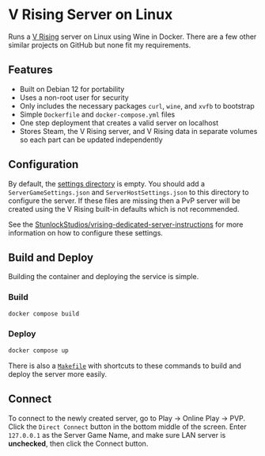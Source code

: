 # V Rising Server on Linux

Runs a [V Rising](https://playvrising.com/) server on Linux using Wine in
Docker. There are a few other similar projects on GitHub but none fit my
requirements.

## Features

* Built on Debian 12 for portability
* Uses a non-root user for security
* Only includes the necessary packages `curl`, `wine`, and `xvfb` to bootstrap
* Simple `Dockerfile` and `docker-compose.yml` files
* One step deployment that creates a valid server on localhost
* Stores Steam, the V Rising server, and V Rising data in separate volumes so
each part can be updated independently

## Configuration

By default, the [settings directory](settings) is empty. You should add a
`ServerGameSettings.json` and `ServerHostSettings.json` to this directory to
configure the server. If these files are missing then a PvP server will be
created using the V Rising built-in defaults which is not recommended.

See the [StunlockStudios/vrising-dedicated-server-instructions](https://github.com/StunlockStudios/vrising-dedicated-server-instructions)
for more information on how to configure these settings.

## Build and Deploy

Building the container and deploying the service is simple.

### Build

```sh
docker compose build
```

### Deploy

```sh
docker compose up
```

There is also a [`Makefile`](Makefile) with shortcuts to these commands to build
and deploy the server more easily.

## Connect

To connect to the newly created server, go to Play -> Online Play -> PVP. Click
the `Direct Connect` button in the bottom middle of the screen. Enter `127.0.0.1`
as the Server Game Name, and make sure LAN server is **unchecked**, then click
the Connect button.
